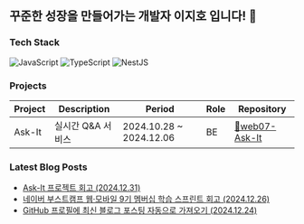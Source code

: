 ## 꾸준한 성장을 만들어가는 개발자 이지호 입니다! 🤗

### Tech Stack
![JavaScript](https://shields.io/badge/JavaScript-F7DF1E?logo=JavaScript&logoColor=000)
![TypeScript](https://shields.io/badge/TypeScript-3178C6?logo=TypeScript&logoColor=FFF)
![NestJS](https://img.shields.io/badge/-NestJS-E0234E?logo=nestjs&logoColor=white)

### Projects

| Project | Description | Period | Role | Repository |
|---------|------------|--------|-------------------|------------|
| Ask-It | 실시간 Q&A 서비스 | 2024.10.28 ~ 2024.12.06 | BE | [🔗web07-Ask-It](https://github.com/boostcampwm-2024/web07-Ask-It) |
### Latest Blog Posts
- [Ask-It 프로젝트 회고 (2024.12.31)](https://velog.io/@wlgh1553/Ask-It-%ED%94%84%EB%A1%9C%EC%A0%9D%ED%8A%B8-%ED%9A%8C%EA%B3%A0)
- [네이버 부스트캠프 웹·모바일 9기 멤버십 학습 스프린트 회고 (2024.12.26)](https://velog.io/@wlgh1553/%EB%84%A4%EC%9D%B4%EB%B2%84-%EB%B6%80%EC%8A%A4%ED%8A%B8%EC%BA%A0%ED%94%84-%EC%9B%B9%EB%AA%A8%EB%B0%94%EC%9D%BC-9%EA%B8%B0-%EB%A9%A4%EB%B2%84%EC%8B%AD-%ED%95%99%EC%8A%B5-%EC%8A%A4%ED%94%84%EB%A6%B0%ED%8A%B8-%ED%9A%8C%EA%B3%A0)
- [GitHub 프로필에 최신 블로그 포스팅 자동으로 가져오기 (2024.12.24)](https://velog.io/@wlgh1553/GitHub-%ED%94%84%EB%A1%9C%ED%95%84%EC%97%90-%EC%B5%9C%EC%8B%A0-%EB%B8%94%EB%A1%9C%EA%B7%B8-%ED%8F%AC%EC%8A%A4%ED%8C%85-%EC%9E%90%EB%8F%99%EC%9C%BC%EB%A1%9C-%EA%B0%80%EC%A0%B8%EC%98%A4%EA%B8%B0)